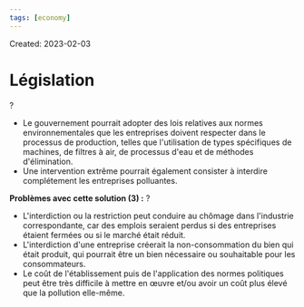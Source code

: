 ```yaml
---
tags: [economy] 
---
```

Created: 2023-02-03

# Législation
?
- Le gouvernement pourrait adopter des lois relatives aux normes environnementales que les entreprises doivent respecter dans le processus de production, telles que l'utilisation de types spécifiques de machines, de filtres à air, de processus d'eau et de méthodes d'élimination.
- Une intervention extrême pourrait également consister à interdire complétement les entreprises polluantes.
<!--SR:!2023-02-18,10,250-->

**Problèmes avec cette solution (3) :**
?
- L'interdiction ou la restriction peut conduire au chômage dans l'industrie correspondante, car des emplois seraient perdus si des entreprises étaient fermées ou si le marché était réduit.
- L'interdiction d'une entreprise créerait la non-consommation du bien qui était produit, qui pourrait être un bien nécessaire ou souhaitable pour les consommateurs.
- Le coût de l'établissement puis de l'application des normes politiques peut être très difficile à mettre en œuvre et/ou avoir un coût plus élevé que la pollution elle-même.
<!--SR:!2023-02-17,4,210-->

